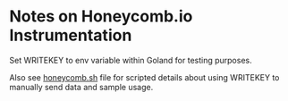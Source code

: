 # Notes on Honeycomb.io Instrumentation

Set WRITEKEY to env variable within Goland for testing purposes.

Also see [honeycomb.sh](honeycomb.sh) file for scripted details about using WRITEKEY to manually send data and sample usage.

